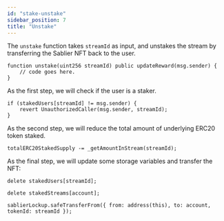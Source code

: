 ```yaml
---
id: "stake-unstake"
sidebar_position: 7
title: "Unstake"
---
```


The `unstake` function takes `streamId` as input, and unstakes the stream by transferring the Sablier NFT back to the
user.

```solidity
function unstake(uint256 streamId) public updateReward(msg.sender) {
    // code goes here.
}
```

As the first step, we will check if the user is a staker.

```solidity
if (stakedUsers[streamId] != msg.sender) {
    revert UnauthorizedCaller(msg.sender, streamId);
}
```

As the second step, we will reduce the total amount of underlying ERC20 token staked.

```solidity
totalERC20StakedSupply -= _getAmountInStream(streamId);
```

As the final step, we will update some storage variables and transfer the NFT:

```solidity
delete stakedUsers[streamId];

delete stakedStreams[account];

sablierLockup.safeTransferFrom({ from: address(this), to: account, tokenId: streamId });
```
